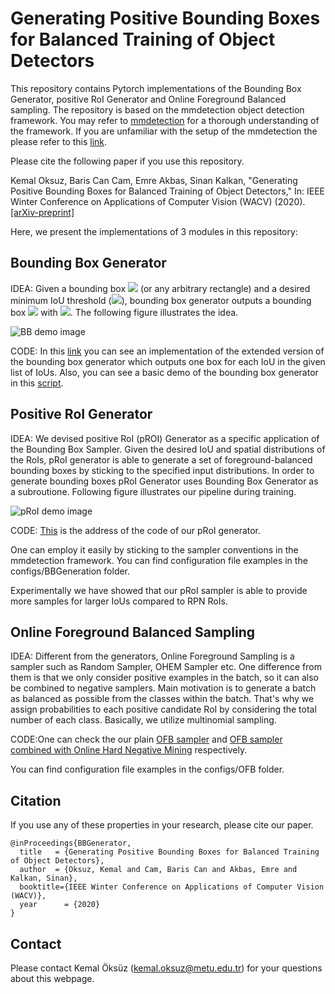 
# Generating Positive Bounding Boxes for Balanced Training of Object Detectors

This repository contains Pytorch implementations of the Bounding Box Generator, positive RoI Generator and Online Foreground Balanced sampling. The repository is based on the mmdetection object detection framework. You may refer to [mmdetection](https://github.com/open-mmlab/mmdetection) for a thorough understanding of the framework. If you are unfamiliar with the setup of the mmdetection the please refer to this [link](https://github.com/open-mmlab/mmdetection/blob/master/docs/INSTALL.md).

Please cite the following paper if you use this repository. 

Kemal Oksuz, Baris Can Cam, Emre Akbas, Sinan Kalkan, "Generating Positive Bounding Boxes for Balanced Training of Object Detectors," In: IEEE Winter Conference on Applications of Computer Vision (WACV) (2020). [[arXiv-preprint]](https://arxiv.org/abs/1909.09777)

Here, we present the implementations of 3 modules in this repository:

## Bounding Box Generator

IDEA: Given a bounding box <img src="https://latex.codecogs.com/gif.latex?B" /> (or any arbitrary rectangle) and a desired minimum IoU threshold (<img src="https://latex.codecogs.com/gif.latex?T" />), bounding box generator outputs a bounding box <img src="https://latex.codecogs.com/gif.latex?\hat{B}" /> with <img src="https://latex.codecogs.com/gif.latex?IoU(B,\hat{B})>T" />. The following figure illustrates the idea. 

![BB demo image](demo/BBteaser.png)

CODE: In this [link](https://github.com/kemaloksuz/BoundingBoxGenerator/blob/5ee77b0f73b31bad711f0eee73cc2b0d5a35f1cc/mmdet/core/bbox/samplers/bounding_box_generator.py#L180) you can see an implementation of the extended version of the bounding box generator which outputs one box for each IoU in the given list of IoUs. Also, you can see a basic demo of the bounding box generator in this [script](https://github.com/kemaloksuz/BoundingBoxGenerator/blob/master/demo/bounding_box_generator_demo.py).



## Positive RoI Generator

IDEA: We devised positive RoI (pROI) Generator as a specific application of the Bounding Box Sampler. Given the desired IoU and spatial distributions of the RoIs, pRoI generator is able to generate a set of foreground-balanced bounding boxes by sticking to the specified input distributions. In order to generate bounding boxes pRoI Generator uses Bounding Box Generator as a subroutione. Following figure illustrates our pipeline during training.

![pRoI demo image](demo/pRoIteaser.png)

CODE: [This](https://github.com/kemaloksuz/BoundingBoxGenerator/blob/5ee77b0f73b31bad711f0eee73cc2b0d5a35f1cc/mmdet/core/bbox/samplers/pRoI_generator.py) is the address of the code of our pRoI generator. 


One can employ it easily by sticking to the sampler conventions in the mmdetection framework. You can find configuration file examples in the configs/BBGeneration folder. 

Experimentally we have showed that our pRoI sampler is able to provide more samples for larger IoUs compared to RPN RoIs.

## Online Foreground Balanced Sampling

IDEA: Different from the generators, Online Foreground Sampling is a sampler such as Random Sampler, OHEM Sampler etc. One difference from them is that we only consider positive examples in the batch, so it can also be combined to negative samplers. Main motivation is to generate a batch as balanced as possible from the classes within the batch. That's why we assign probabilities to each positive candidate RoI by considering the total number of each class. Basically, we utilize multinomial sampling.

CODE:One can check the our plain [OFB sampler](https://github.com/kemaloksuz/BoundingBoxGenerator/blob/5ee77b0f73b31bad711f0eee73cc2b0d5a35f1cc/mmdet/core/bbox/samplers/foreground_balanced_pos_sampler.py) and [OFB sampler combined with Online Hard Negative Mining](https://github.com/kemaloksuz/BoundingBoxGenerator/blob/5ee77b0f73b31bad711f0eee73cc2b0d5a35f1cc/mmdet/core/bbox/samplers/OFB_with_OHNM.py) respectively. 

You can find configuration file examples in the configs/OFB folder. 

## Citation

If you use any of these properties in your research, please cite our paper.

```
@inProceedings{BBGenerator,
  title   = {Generating Positive Bounding Boxes for Balanced Training of Object Detectors},
  author  = {Oksuz, Kemal and Cam, Baris Can and Akbas, Emre and Kalkan, Sinan},
  booktitle={IEEE Winter Conference on Applications of Computer Vision (WACV)},
  year      = {2020}
}
```


## Contact
Please contact Kemal Öksüz (kemal.oksuz@metu.edu.tr) for your questions about this webpage.
